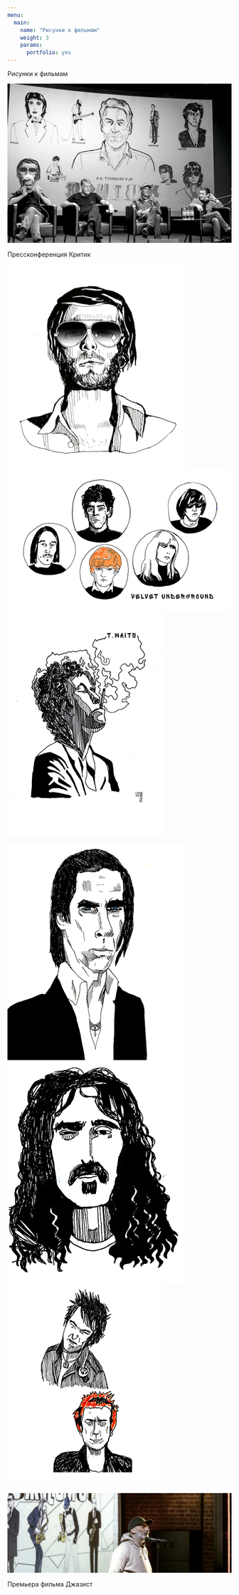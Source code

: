 ```yaml
---
menu:
  main:
    name: "Рисунки к фильмам"
    weight: 3
    params:
      portfolio: yes
---
```

Рисунки к фильмам

![](Kino2.png)

Прессконференция Критик





![BG](03BG.png)
![VU](VU+.png) 
![TW](TomWaits+.png)  

![NC](NC.png) 
![Z](Z.png)
![SP](SP.png)


![Премьера фильма Джазист](Jazzman.png)

Премьера фильма Джазист


